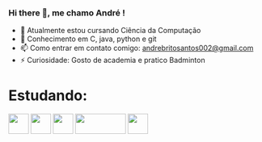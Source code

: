 ### Hi there 👋, me chamo André !

- 🌱 Atualmente estou cursando Ciência da Computação
- 💬 Conhecimento em C, java, python e git
- 📫 Como entrar em contato comigo: andrebritosantos002@gmail.com
- ⚡ Curiosidade: Gosto de academia e pratico Badminton

# Estudando: 
 <img src="https://cdn.jsdelivr.net/gh/devicons/devicon/icons/c/c-original.svg" width="40" height="40"/> <img src="https://cdn.jsdelivr.net/gh/devicons/devicon/icons/java/java-original-wordmark.svg" width="40" height="40"/>  <img src="https://cdn.jsdelivr.net/gh/devicons/devicon/icons/python/python-original-wordmark.svg" width="40" height="40"/>  <img src="https://cdn.jsdelivr.net/gh/devicons/devicon/icons/git/git-original-wordmark.svg" width="100" height="40"/>  <img src="https://www.resilia.com.br/wp-content/uploads/2022/06/xsite-html-css-1024x579-1.jpg.pagespeed.ic.HQR5wgdupp.jpg" width="40" height="40">
          
          
 
 
          
